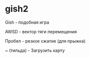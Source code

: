 # gish2


Gish - подобная игра

AWSD - вектор тяги перемещения

Пробел - резкое сжатие (для прыжка)

~ (тильда) - Загрузить карту
